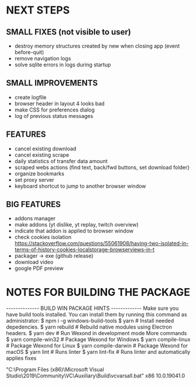 
# NEXT STEPS

## SMALL FIXES (not visible to user)
* destroy memory structures created by new when closing app (event before-quit)
* remove navigation logs
* solve sqlite errors in logs during startup

## SMALL IMPROVEMENTS
* create logfile
* browser header in layout 4 looks bad
* make CSS for preferences dialog
* log of previous status messages

## FEATURES
* cancel existing download
* cancel existing scrape
* daily statistics of transfer data amount
* scraped webs actions (find text, back/fwd buttons, set download folder}
* organize bookmarks
* set proxy server
* keyboard shortcut to jump to another browser window

## BIG FEATURES
* addons manager
* make addons (yt dislike, yt replay, twitch overview)
* indicate that addon is applied to browser window
* check cookies isolation https://stackoverflow.com/questions/55061908/having-two-isolated-in-terms-of-history-cookies-localstorage-browserviews-in-t
* packager → exe (github release)
* download video
* google PDF preview


# NOTES FOR BUILDING THE PACKAGE
-------------- BUILD WIN PACKAGE HINTS -------------
Make sure you have build tools installed. You can install them by running this command as administrator:
$ npm i -g windows-build-tools
$ yarn # Install needed depedencies.
$ yarn rebuild # Rebuild native modules using Electron headers.
$ yarn dev # Run Wexond in development mode
More commands
$ yarn compile-win32 # Package Wexond for Windows
$ yarn compile-linux # Package Wexond for Linux
$ yarn compile-darwin # Package Wexond for macOS
$ yarn lint # Runs linter
$ yarn lint-fix # Runs linter and automatically applies fixes


"C:\Program Files (x86)\Microsoft Visual Studio\2019\Community\VC\Auxiliary\Build\vcvarsall.bat" x86 10.0.19041.0
